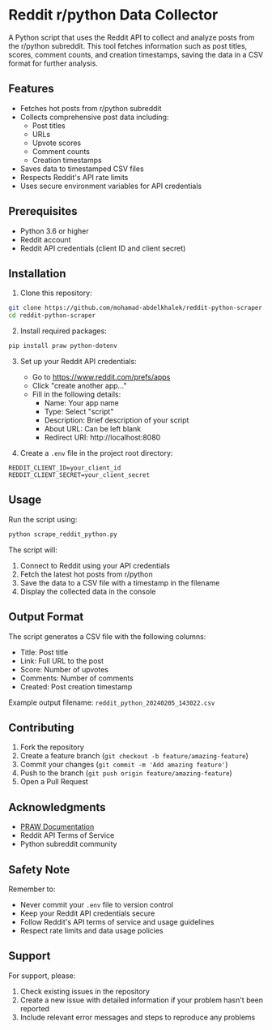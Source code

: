 # Reddit r/python Data Collector

A Python script that uses the Reddit API to collect and analyze posts from the r/python subreddit. This tool fetches information such as post titles, scores, comment counts, and creation timestamps, saving the data in a CSV format for further analysis.

## Features

- Fetches hot posts from r/python subreddit
- Collects comprehensive post data including:
  - Post titles
  - URLs
  - Upvote scores
  - Comment counts
  - Creation timestamps
- Saves data to timestamped CSV files
- Respects Reddit's API rate limits
- Uses secure environment variables for API credentials

## Prerequisites

- Python 3.6 or higher
- Reddit account
- Reddit API credentials (client ID and client secret)

## Installation

1. Clone this repository:
```bash
git clone https://github.com/mohamad-abdelkhalek/reddit-python-scraper.git
cd reddit-python-scraper
```

2. Install required packages:
```bash
pip install praw python-dotenv
```

3. Set up your Reddit API credentials:
   - Go to https://www.reddit.com/prefs/apps
   - Click "create another app..."
   - Fill in the following details:
     - Name: Your app name
     - Type: Select "script"
     - Description: Brief description of your script
     - About URL: Can be left blank
     - Redirect URI: http://localhost:8080

4. Create a `.env` file in the project root directory:
```
REDDIT_CLIENT_ID=your_client_id
REDDIT_CLIENT_SECRET=your_client_secret
```

## Usage

Run the script using:
```bash
python scrape_reddit_python.py
```

The script will:
1. Connect to Reddit using your API credentials
2. Fetch the latest hot posts from r/python
3. Save the data to a CSV file with a timestamp in the filename
4. Display the collected data in the console

## Output Format

The script generates a CSV file with the following columns:
- Title: Post title
- Link: Full URL to the post
- Score: Number of upvotes
- Comments: Number of comments
- Created: Post creation timestamp

Example output filename: `reddit_python_20240205_143022.csv`

## Contributing

1. Fork the repository
2. Create a feature branch (`git checkout -b feature/amazing-feature`)
3. Commit your changes (`git commit -m 'Add amazing feature'`)
4. Push to the branch (`git push origin feature/amazing-feature`)
5. Open a Pull Request

## Acknowledgments

- [PRAW Documentation](https://praw.readthedocs.io/)
- Reddit API Terms of Service
- Python subreddit community

## Safety Note

Remember to:
- Never commit your `.env` file to version control
- Keep your Reddit API credentials secure
- Follow Reddit's API terms of service and usage guidelines
- Respect rate limits and data usage policies

## Support

For support, please:
1. Check existing issues in the repository
2. Create a new issue with detailed information if your problem hasn't been reported
3. Include relevant error messages and steps to reproduce any problems
